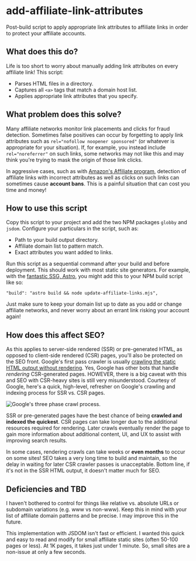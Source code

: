 # add-affiliate-link-attributes

Post-build script to apply appropriate link attributes to affiliate links in order to protect your affiliate accounts.

## What does this do?

Life is too short to worry about manually adding link attributes on every affiliate link! This script:

- Parses HTML files in a directory.
- Captures all `<a>` tags that match a domain host list.
- Applies appropriate link attributes that you specify.

## What problem does this solve?

Many affiliate networks monitor link placements and clicks for fraud detection. Sometimes false positives can occur by forgetting to apply link attributes such as `rel="nofollow noopener sponsored"` (or whatever is appropriate for your situation). If, for example, you instead include `rel="noreferrer"` on such links, some networks may not like this and may think you're trying to mask the origin of those link clicks.

In aggressive cases, such as with [Amazon's Affiliate program](https://affiliate-program.amazon.com/), detection of affiliate links with incorrect attributes as well as clicks on such links can sometimes cause **account bans**. This is a painful situation that can cost you time and money!

## How to use this script

Copy this script to your project and add the two NPM packages `globby` and `jsdom`. Configure your particulars in the script, such as:

- Path to your build output directory.
- Affiliate domain list to pattern match.
- Exact attributes you want added to links.

Run this script as a sequential command after your build and before deployment. This should work with most static site generators. For example, with the [fantastic SSG, Astro](https://astro.build/), you might add this to your NPM build script like so:

`"build": "astro build && node update-affiliate-links.mjs",`

Just make sure to keep your domain list up to date as you add or change affiliate networks, and never worry about an errant link risking your account again!

## How does this affect SEO?

As this applies to server-side rendered (SSR) or pre-generated HTML, as opposed to client-side rendered (CSR) pages, you'll also be protected on the SEO front. Google's first pass crawler is usually [crawling the static HTML output without rendering](https://developers.google.com/search/docs/crawling-indexing/javascript/javascript-seo-basics). Yes, Google has other bots that handle _rendering_ CSR-generated pages. HOWEVER, there is a big caveat with this and SEO with CSR-heavy sites is still very misunderstood. Courtesy of Google, here's a quick, high-level, refresher on Google's crawling and indexing process for SSR vs. CSR pages.

![Google's three phase crawl process.](https://developers.google.com/static/search/docs/images/googlebot-crawl-render-index.png)

SSR or pre-generated pages have the best chance of being **crawled and indexed the quickest**. CSR pages can take longer due to the additional resources required for rendering. Later crawls eventually render the page to gain more information about additional content, UI, and UX to assist with improving search results.

In some cases, rendering crawls can take weeks or **even months** to occur on some sites! SEO takes a very long time to build and maintain, so the delay in waiting for later CSR crawler passes is unacceptable. Bottom line, if it's not in the SSR HTML output, it doesn't matter much for SEO.

## Deficiencies and TBD

I haven't bothered to control for things like relative vs. absolute URLs or subdomain variations (e.g. www vs non-www). Keep this in mind with your list of affiliate domain patterns and be precise. I may improve this in the future.

This implementation with JSDOM isn't fast or efficient. I wanted this quick and easy to read and modify for small affiliate static sites (often 50-100 pages or less). At 1K pages, it takes just under 1 minute. So, small sites are a non-issue at only a few seconds.
